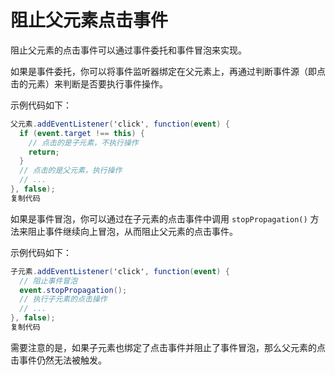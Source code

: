 # 阻止父元素点击事件

阻止父元素的点击事件可以通过事件委托和事件冒泡来实现。

如果是事件委托，你可以将事件监听器绑定在父元素上，再通过判断事件源（即点击的元素）来判断是否要执行事件操作。

示例代码如下：

```csharp
父元素.addEventListener('click', function(event) {
  if (event.target !== this) {
    // 点击的是子元素，不执行操作
    return;
  }
  // 点击的是父元素，执行操作
  // ...
}, false);
复制代码
```

如果是事件冒泡，你可以通过在子元素的点击事件中调用 `stopPropagation()` 方法来阻止事件继续向上冒泡，从而阻止父元素的点击事件。

示例代码如下：

```csharp
子元素.addEventListener('click', function(event) {
  // 阻止事件冒泡
  event.stopPropagation();
  // 执行子元素的点击操作
  // ...
}, false);
复制代码
```

需要注意的是，如果子元素也绑定了点击事件并阻止了事件冒泡，那么父元素的点击事件仍然无法被触发。